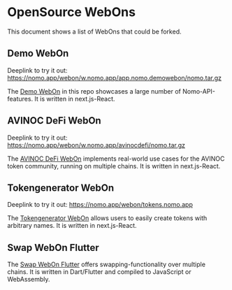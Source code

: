 # OpenSource WebOns

This document shows a list of WebOns that could be forked.

## Demo WebOn

Deeplink to try it out: https://nomo.app/webon/w.nomo.app/app.nomo.demowebon/nomo.tar.gz

The [Demo WebOn](https://github.com/nomo-app/nomo-webon-kit/tree/main/demo-webon) in this repo showcases a large number of Nomo-API-features.
It is written in next.js-React.

## AVINOC DeFi WebOn

Deeplink to try it out: https://nomo.app/webon/w.nomo.app/avinocdefi/nomo.tar.gz

The [AVINOC DeFi WebOn](https://github.com/nomo-app/avinoc-defi-webon) implements real-world use cases for the AVINOC token community, running on multiple chains.
It is written in next.js-React.

## Tokengenerator WebOn

Deeplink to try it out: https://nomo.app/webon/tokens.nomo.app

The [Tokengenerator WebOn](https://github.com/nomo-app/tokengenerator) allows users to easily create tokens with arbitrary names.
It is written in next.js-React.

## Swap WebOn Flutter

The [Swap WebOn Flutter](https://github.com/nomo-app/swap-webon-flutter) offers swapping-functionality over multiple chains.
It is written in Dart/Flutter and compiled to JavaScript or WebAssembly.
